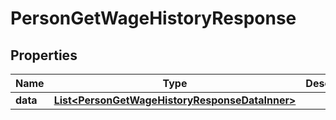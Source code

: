

# PersonGetWageHistoryResponse


## Properties

| Name | Type | Description | Notes |
|------------ | ------------- | ------------- | -------------|
|**data** | [**List&lt;PersonGetWageHistoryResponseDataInner&gt;**](PersonGetWageHistoryResponseDataInner.md) |  |  [optional] |



